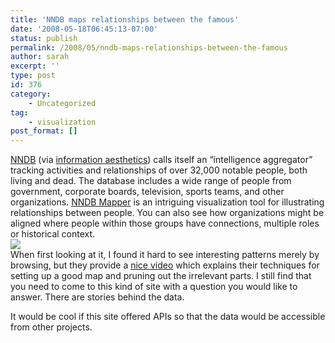 ```yaml
---
title: 'NNDB maps relationships between the famous'
date: '2008-05-18T06:45:13-07:00'
status: publish
permalink: /2008/05/nndb-maps-relationships-between-the-famous
author: sarah
excerpt: ''
type: post
id: 376
category:
    - Uncategorized
tag:
    - visualization
post_format: []
---
```

[NNDB](http://mapper.nndb.com/) (via [information aesthetics](http://infosthetics.com/archives/2008/05/personal_profile_network_graphs.html)) calls itself an “intelligence aggregator” tracking activities and relationships of over 32,000 notable people, both living and dead. The database includes a wide range of people from government, corporate boards, television, sports teams, and other organizations. [NNDB Mapper](http://mapper.nndb.com/) is an intriguing visualization tool for illustrating relationships between people. You can also see how organizations might be aligned where people within those groups have connections, multiple roles or historical context.  
![](http://www.nndb.com/mapper-demo.jpg)  
When first looking at it, I found it hard to see interesting patterns merely by browsing, but they provide a [nice video](http://mapper.nndb.com/pr.html) which explains their techniques for setting up a good map and pruning out the irrelevant parts. I still find that you need to come to this kind of site with a question you would like to answer. There are stories behind the data.

It would be cool if this site offered APIs so that the data would be accessible from other projects.